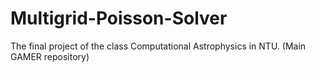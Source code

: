 # Multigrid-Poisson-Solver
The final project of the class Computational Astrophysics in NTU. (Main GAMER repository) 
